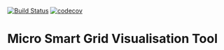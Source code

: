 [![Build Status](https://travis-ci.com/jblossey/microsmartgrid.svg?token=CKXxArV3KpMci1D3TZaC&branch=master)](https://travis-ci.com/jblossey/microsmartgrid)
[![codecov](https://codecov.io/gh/jblossey/microsmartgrid/branch/master/graph/badge.svg?token=Xgpc4DxbYR)](https://codecov.io/gh/jblossey/microsmartgrid)

# Micro Smart Grid Visualisation Tool

